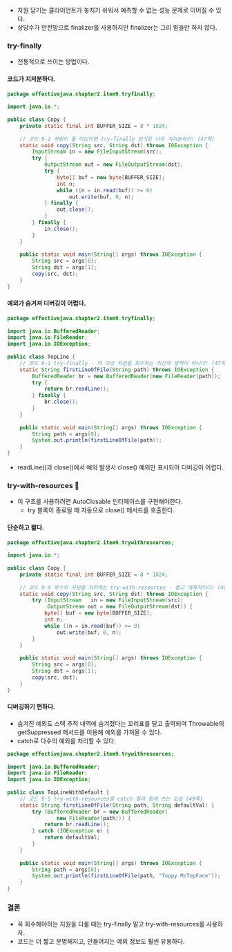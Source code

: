 - 자원 닫기는 클라이언트가 놓치기 쉬워서 예측할 수 없는 성능 문제로 이어질 수 있다.
- 상당수가 안전망으로 finalizer를 사용하지만 finalizer는 그리 믿을만 하지 않다.

### try-finally
- 전통적으로 쓰이는 방법이다.
#### 코드가 지저분하다.
```java
package effectivejava.chapter2.item9.tryfinally;  
  
import java.io.*;  
  
public class Copy {  
    private static final int BUFFER_SIZE = 8 * 1024;  
  
    // 코드 9-2 자원이 둘 이상이면 try-finally 방식은 너무 지저분하다! (47쪽)  
    static void copy(String src, String dst) throws IOException {  
        InputStream in = new FileInputStream(src);  
        try {  
            OutputStream out = new FileOutputStream(dst);  
            try {  
                byte[] buf = new byte[BUFFER_SIZE];  
                int n;  
                while ((n = in.read(buf)) >= 0)  
                    out.write(buf, 0, n);  
            } finally {  
                out.close();  
            }  
        } finally {  
            in.close();  
        }  
    }  
  
    public static void main(String[] args) throws IOException {  
        String src = args[0];  
        String dst = args[1];  
        copy(src, dst);  
    }  
}
```

#### 예외가 숨겨져 디버깅이 어렵다.
```java
package effectivejava.chapter2.item9.tryfinally;  
  
import java.io.BufferedReader;  
import java.io.FileReader;  
import java.io.IOException;  
  
public class TopLine {  
    // 코드 9-1 try-finally - 더 이상 자원을 회수하는 최선의 방책이 아니다! (47쪽)  
    static String firstLineOfFile(String path) throws IOException {  
        BufferedReader br = new BufferedReader(new FileReader(path));  
        try {  
            return br.readLine();  
        } finally {  
            br.close();  
        }  
    }  
  
    public static void main(String[] args) throws IOException {  
        String path = args[0];  
        System.out.println(firstLineOfFile(path));  
    }  
}
```
- readLine()과 close()에서 예외 발생시 close() 예외만 표시되어 디버깅이 어렵다.

### try-with-resources 🌟
- 이 구조를 사용하려면 AutoClosable 인터페이스를 구현해야한다.
  - try 블록이 종료될 때 자동으로 close() 메서드를 호출한다.

#### 단순하고 짧다.
```java
package effectivejava.chapter2.item9.trywithresources;  
  
import java.io.*;  
  
public class Copy {  
    private static final int BUFFER_SIZE = 8 * 1024;  
  
    // 코드 9-4 복수의 자원을 처리하는 try-with-resources - 짧고 매혹적이다! (49쪽)  
    static void copy(String src, String dst) throws IOException {  
        try (InputStream   in = new FileInputStream(src);  
             OutputStream out = new FileOutputStream(dst)) {  
            byte[] buf = new byte[BUFFER_SIZE];  
            int n;  
            while ((n = in.read(buf)) >= 0)  
                out.write(buf, 0, n);  
        }  
    }  
  
    public static void main(String[] args) throws IOException {  
        String src = args[0];  
        String dst = args[1];  
        copy(src, dst);  
    }  
}
```

#### 디버깅하기 편하다.
- 숨겨진 예외도 스택 추적 내역에 숨겨졌다는 꼬리표를 달고 출력되며 Throwable의 getSuppressed 메서드를 이용해 예외를 가져올 수 있다.
- catch로 다수의 예외를 처리할 수 있다.
```java
package effectivejava.chapter2.item9.trywithresources;  
  
import java.io.BufferedReader;  
import java.io.FileReader;  
import java.io.IOException;  
  
public class TopLineWithDefault {  
    // 코드 9-5 try-with-resources를 catch 절과 함께 쓰는 모습 (49쪽)  
    static String firstLineOfFile(String path, String defaultVal) {  
        try (BufferedReader br = new BufferedReader(  
                new FileReader(path))) {  
            return br.readLine();  
        } catch (IOException e) {  
            return defaultVal;  
        }  
    }  
  
    public static void main(String[] args) throws IOException {  
        String path = args[0];  
        System.out.println(firstLineOfFile(path, "Toppy McTopFace"));  
    }  
}
```

### 결론
- 꼭 회수해야하는 지원을 다룰 때는 try-finally 말고 try-with-resources를 사용하자.
- 코드는 더 짧고 분명해지고, 만들어지는 예외 정보도 훨씬 유용하다.
